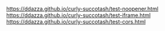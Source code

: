 https://ddazza.github.io/curly-succotash/test-noopener.html
https://ddazza.github.io/curly-succotash/test-iframe.html
https://ddazza.github.io/curly-succotash/test-cors.html
